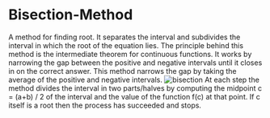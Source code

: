 # Bisection-Method
A method for finding root.
It separates the interval and
subdivides the interval in which the root of the equation lies. The principle behind this
method is the intermediate theorem for continuous functions. It works by narrowing the
gap between the positive and negative intervals until it closes in on the correct answer.
This method narrows the gap by taking the average of the positive and negative intervals.
![bisection](https://user-images.githubusercontent.com/84837441/214084979-200e15c8-8aaf-4755-8afa-634d9f3253d3.jpg)
At each step the method divides the interval in two parts/halves by 
computing the midpoint c = (a+b) / 2 of the interval and the value 
of the function f(c) at that point. 
If c itself is a root then the process has succeeded and stops.

